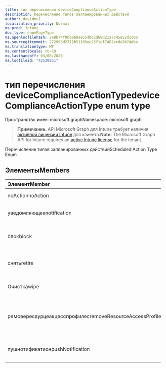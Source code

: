 ```yaml
---
title: тип перечисления deviceComplianceActionType
description: Перечисление типов запланированных действий
author: davidmu1
localization_priority: Normal
ms.prod: Intune
doc_type: enumPageType
ms.openlocfilehash: 2a8b74f0bb668a9354bc2d68d21a7c45e52d1c06
ms.sourcegitcommit: 272996d2772b51105ec25f1cf7482ecda3b74ebe
ms.translationtype: MT
ms.contentlocale: ru-RU
ms.lasthandoff: 03/05/2020
ms.locfileid: "42530851"
---
```

# <a name="devicecomplianceactiontype-enum-type"></a><span data-ttu-id="d76f1-103">тип перечисления deviceComplianceActionType</span><span class="sxs-lookup"><span data-stu-id="d76f1-103">deviceComplianceActionType enum type</span></span>

<span data-ttu-id="d76f1-104">Пространство имен: microsoft.graph</span><span class="sxs-lookup"><span data-stu-id="d76f1-104">Namespace: microsoft.graph</span></span>

> <span data-ttu-id="d76f1-105">**Примечание.** API Microsoft Graph для Intune требует наличия [активной лицензии Intune](https://go.microsoft.com/fwlink/?linkid=839381) для клиента.</span><span class="sxs-lookup"><span data-stu-id="d76f1-105">**Note:** The Microsoft Graph API for Intune requires an [active Intune license](https://go.microsoft.com/fwlink/?linkid=839381) for the tenant.</span></span>

<span data-ttu-id="d76f1-106">Перечисление типов запланированных действий</span><span class="sxs-lookup"><span data-stu-id="d76f1-106">Scheduled Action Type Enum</span></span>

## <a name="members"></a><span data-ttu-id="d76f1-107">Элементы</span><span class="sxs-lookup"><span data-stu-id="d76f1-107">Members</span></span>
|<span data-ttu-id="d76f1-108">Элемент</span><span class="sxs-lookup"><span data-stu-id="d76f1-108">Member</span></span>|<span data-ttu-id="d76f1-109">Значение</span><span class="sxs-lookup"><span data-stu-id="d76f1-109">Value</span></span>|<span data-ttu-id="d76f1-110">Описание</span><span class="sxs-lookup"><span data-stu-id="d76f1-110">Description</span></span>|
|:---|:---|:---|
|<span data-ttu-id="d76f1-111">noAction</span><span class="sxs-lookup"><span data-stu-id="d76f1-111">noAction</span></span>|<span data-ttu-id="d76f1-112">нуль</span><span class="sxs-lookup"><span data-stu-id="d76f1-112">0</span></span>|<span data-ttu-id="d76f1-113">Без действий</span><span class="sxs-lookup"><span data-stu-id="d76f1-113">No Action</span></span>|
|<span data-ttu-id="d76f1-114">уведомляющее</span><span class="sxs-lookup"><span data-stu-id="d76f1-114">notification</span></span>|<span data-ttu-id="d76f1-115">1 </span><span class="sxs-lookup"><span data-stu-id="d76f1-115">1</span></span>|<span data-ttu-id="d76f1-116">Уведомление об отправке</span><span class="sxs-lookup"><span data-stu-id="d76f1-116">Send Notification</span></span>|
|<span data-ttu-id="d76f1-117">блок</span><span class="sxs-lookup"><span data-stu-id="d76f1-117">block</span></span>|<span data-ttu-id="d76f1-118">2 </span><span class="sxs-lookup"><span data-stu-id="d76f1-118">2</span></span>|<span data-ttu-id="d76f1-119">Блокировка устройства в AAD</span><span class="sxs-lookup"><span data-stu-id="d76f1-119">Block the device in AAD</span></span>|
|<span data-ttu-id="d76f1-120">снять</span><span class="sxs-lookup"><span data-stu-id="d76f1-120">retire</span></span>|<span data-ttu-id="d76f1-121">3 </span><span class="sxs-lookup"><span data-stu-id="d76f1-121">3</span></span>|<span data-ttu-id="d76f1-122">Прекращение использования устройства</span><span class="sxs-lookup"><span data-stu-id="d76f1-122">Retire the device</span></span>|
|<span data-ttu-id="d76f1-123">Очистка</span><span class="sxs-lookup"><span data-stu-id="d76f1-123">wipe</span></span>|<span data-ttu-id="d76f1-124">4 </span><span class="sxs-lookup"><span data-stu-id="d76f1-124">4</span></span>|<span data-ttu-id="d76f1-125">Очистка устройства</span><span class="sxs-lookup"><span data-stu-id="d76f1-125">Wipe the device</span></span>|
|<span data-ttu-id="d76f1-126">ремовересаурцеакцесспрофилес</span><span class="sxs-lookup"><span data-stu-id="d76f1-126">removeResourceAccessProfiles</span></span>|<span data-ttu-id="d76f1-127">5 </span><span class="sxs-lookup"><span data-stu-id="d76f1-127">5</span></span>|<span data-ttu-id="d76f1-128">Удаление профилей доступа к ресурсам с устройства</span><span class="sxs-lookup"><span data-stu-id="d76f1-128">Remove Resource Access Profiles from the device</span></span>|
|<span data-ttu-id="d76f1-129">пушнотификатион</span><span class="sxs-lookup"><span data-stu-id="d76f1-129">pushNotification</span></span>|<span data-ttu-id="d76f1-130">9 </span><span class="sxs-lookup"><span data-stu-id="d76f1-130">9</span></span>|<span data-ttu-id="d76f1-131">Отправка push-уведомления на устройство</span><span class="sxs-lookup"><span data-stu-id="d76f1-131">Send push notification to device</span></span>|




